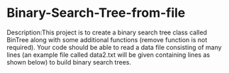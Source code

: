 # Binary-Search-Tree-from-file

Description:This project is to create a binary search tree class called BinTree along with some additional functions (remove function is not required).  Your code should be able to read a data file consisting of many lines (an example file called data2.txt will be given containing lines as shown below) to build binary search trees.  
